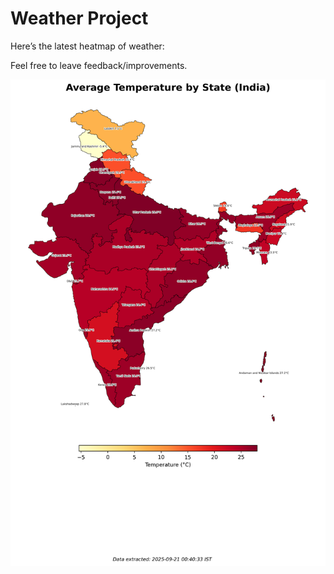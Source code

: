 # Weather Project

Here’s the latest heatmap of weather:

Feel free to leave feedback/improvements.

![India Heatmap](docs/assets/india_heatmap.png?v=CEFC2B)
